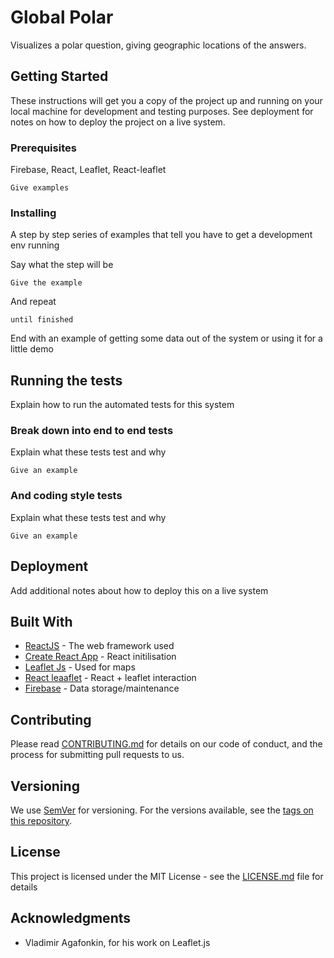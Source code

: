 # Global Polar

Visualizes a polar question, giving geographic locations of the answers.

## Getting Started

These instructions will get you a copy of the project up and running on your local machine for development and testing purposes. See deployment for notes on how to deploy the project on a live system.

### Prerequisites

Firebase, React, Leaflet, React-leaflet

```
Give examples
```

### Installing

A step by step series of examples that tell you have to get a development env running

Say what the step will be

```
Give the example
```

And repeat

```
until finished
```

End with an example of getting some data out of the system or using it for a little demo

## Running the tests

Explain how to run the automated tests for this system

### Break down into end to end tests

Explain what these tests test and why

```
Give an example
```

### And coding style tests

Explain what these tests test and why

```
Give an example
```

## Deployment

Add additional notes about how to deploy this on a live system

## Built With

* [ReactJS](https://facebook.github.io/react/) - The web framework used
* [Create React App](https://github.com/facebookincubator/create-react-app) - React initilisation
* [Leaflet Js](http://leafletjs.com/) - Used for maps
* [React leaaflet](https://github.com/PaulLeCam/react-leaflet) - React + leaflet interaction
* [Firebase](https://console.firebase.google.com/) - Data storage/maintenance

## Contributing

Please read [CONTRIBUTING.md](https://gist.github.com/PurpleBooth/b24679402957c63ec426) for details on our code of conduct, and the process for submitting pull requests to us.

## Versioning

We use [SemVer](http://semver.org/) for versioning. For the versions available, see the [tags on this repository](https://github.com/your/project/tags). 

## License

This project is licensed under the MIT License - see the [LICENSE.md](LICENSE.md) file for details

## Acknowledgments

* Vladimir Agafonkin, for his work on Leaflet.js
